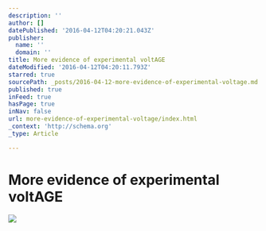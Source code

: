 ```yaml
---
description: ''
author: []
datePublished: '2016-04-12T04:20:21.043Z'
publisher:
  name: ''
  domain: ''
title: More evidence of experimental voltAGE
dateModified: '2016-04-12T04:20:11.793Z'
starred: true
sourcePath: _posts/2016-04-12-more-evidence-of-experimental-voltage.md
published: true
inFeed: true
hasPage: true
inNav: false
url: more-evidence-of-experimental-voltage/index.html
_context: 'http://schema.org'
_type: Article

---
```

# More evidence of experimental voltAGE
![](https://the-grid-user-content.s3-us-west-2.amazonaws.com/ea629508-e5d2-45c3-8dc8-b217454019cf.png)